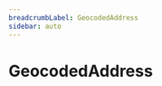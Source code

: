 ```yaml
---
breadcrumbLabel: GeocodedAddress
sidebar: auto
---
```


# GeocodedAddress

<ProxySummary/>

<ApiDocs/>
